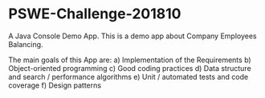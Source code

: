 # PSWE-Challenge-201810

A Java Console Demo App. This is a demo app about Company Employees Balancing.

The main goals of this App are:
a) Implementation of the Requirements
b) Object-oriented programming
c) Good coding practices
d) Data structure and search / performance algorithms
e) Unit / automated tests and code coverage
f) Design patterns
